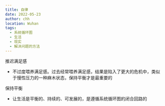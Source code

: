 ```yaml
---
title: 自律
date: 2022-05-23
author: chh
location: Wuhan
tags:
  - 系统循环图
  - 生活
  - 现实
  - 解决问题的方法
---
```


推迟满足感

- 不过度喂养满足感。过去经常喂养满足感，结果是陷入了更大的危机中，类似于慢性压力的一种麻木状态，保持平衡才是最重要的

保持平衡

- 让生活是平衡的、持续的、可发展的，是遵循系统循环图的闭合回路的
